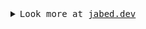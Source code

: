 <details>
<summary><samp>Look more at <a href="https://jabed.dev">jabed.dev</a></samp></summary>
<br>

<h3>My wakatime stats (last 7 days)</h3>

<!--START_SECTION:waka-->

```txt
TypeScript    10 hrs 2 mins   >>>>>>>>>>>>>>>>>--------   68.09 %
JavaScript    1 hr 10 mins    >>-----------------------   07.98 %
Markdown      43 mins         >------------------------   04.86 %
EJS           29 mins         >------------------------   03.29 %
XML           26 mins         >------------------------   02.96 %
```

<!--END_SECTION:waka-->

#

<h3> Some of the tools I usually use</h3>
    <p align="left">
        <a href="https://www.typescriptlang.org/" target="_blank" rel="noreferrer"><img src="https://raw.githubusercontent.com/danielcranney/readme-generator/main/public/icons/skills/typescript-colored.svg" width="100" height="100" alt="TypeScript" /></a>
        <a href="https://reactjs.org/" target="_blank" rel="noreferrer"><img src="https://raw.githubusercontent.com/danielcranney/readme-generator/main/public/icons/skills/react-colored.svg" width="100" height="100" alt="React" /></a>
        <a href="https://nestjs.com/" target="_blank" rel="noreferrer"><img src="https://cdn.jsdelivr.net/gh/devicons/devicon@latest/icons/nestjs/nestjs-original.svg" width="100" height="100" alt="React" /></a>
        <a href="https://redux.js.org/" target="_blank" rel="noreferrer"><img src="https://cdn.jsdelivr.net/gh/devicons/devicon/icons/redux/redux-original.svg" width="100" height="100" alt="Redux" /></a>
        <a href="https://tailwindcss.com/" target="_blank" rel="noreferrer"><img src="https://raw.githubusercontent.com/danielcranney/readme-generator/main/public/icons/skills/tailwindcss-colored.svg" width="100" height="100" alt="TailwindCSS" /></a>
        <a href="https://nextjs.org/docs" target="_blank" rel="noreferrer"><img src="https://raw.githubusercontent.com/danielcranney/readme-generator/main/public/icons/skills/nextjs-colored.svg" width="100" height="100" alt="NextJs" /></a>
        <a href="https://android.org/docs" target="_blank" rel="noreferrer"><img src="https://cdn.jsdelivr.net/gh/devicons/devicon/icons/android/android-original.svg" width="100" height="100" alt="Android" /></a>
        <a href="https://nodejs.org/en/" target="_blank" rel="noreferrer"><img src="https://raw.githubusercontent.com/danielcranney/readme-generator/main/public/icons/skills/nodejs-colored.svg" width="100" height="100" alt="NodeJS" /></a>
        <a href="https://expressjs.com/" target="_blank" rel="noreferrer"><img src="https://raw.githubusercontent.com/danielcranney/readme-generator/main/public/icons/skills/express-colored.svg" width="100" height="100" alt="Express" /></a>
        <a href="https://socket.io.com/" target="_blank" rel="noreferrer"><img src="https://cdn.jsdelivr.net/gh/devicons/devicon/icons/socketio/socketio-original.svg" width="100" height="100" alt="socket.io" /></a>
        <a href="https://graphql.org/" target="_blank" rel="noreferrer"><img src="https://raw.githubusercontent.com/danielcranney/readme-generator/main/public/icons/skills/graphql-colored.svg" width="100" height="100" alt="GraphQL" /></a>
        <a href="https://www.mongodb.com/" target="_blank" rel="noreferrer"><img src="https://raw.githubusercontent.com/danielcranney/readme-generator/main/public/icons/skills/mongodb-colored.svg" width="100" height="100" alt="MongoDB" /></a>
        <a href="https://www.postgresql.org/" target="_blank" rel="noreferrer"><img src="https://raw.githubusercontent.com/danielcranney/readme-generator/main/public/icons/skills/postgresql-colored.svg" width="100" height="100" alt="PostgreSQL" /></a>
        <a href="https://www.redis.io/" target="_blank" rel="noreferrer"><img src="https://cdn.jsdelivr.net/gh/devicons/devicon/icons/redis/redis-original.svg" width="100" height="100" alt="PostgreSQL" /></a>
        <a href="https://firebase.google.com/" target="_blank" rel="noreferrer"><img src="https://raw.githubusercontent.com/danielcranney/readme-generator/main/public/icons/skills/firebase-colored.svg" width="100" height="100" alt="Firebase" /></a>
        <a href="https://aws.amazon.com/" target="_blank" rel="noreferrer"><img src="https://cdn.jsdelivr.net/gh/devicons/devicon@latest/icons/amazonwebservices/amazonwebservices-plain-wordmark.svg" width="100" height="100" alt="AWS" /></a>
        <a href="https://docker.com/" target="_blank" rel="noreferrer"><img src="https://cdn.jsdelivr.net/gh/devicons/devicon/icons/docker/docker-original-wordmark.svg" width="100" height="100" alt="docker" /></a>
        <a href="https://kubernetes.io/" target="_blank" rel="noreferrer"><img src="https://cdn.jsdelivr.net/gh/devicons/devicon@latest/icons/kubernetes/kubernetes-original.svg" width="100" height="100" alt="docker" /></a>
        <a href="https://helm.sh/" target="_blank" rel="noreferrer"><img src="https://cdn.jsdelivr.net/gh/devicons/devicon@latest/icons/helm/helm-original.svg" width="100" height="100" alt="docker" /></a>
        <a href="https://digitalocean.com/" target="_blank" rel="noreferrer"><img src="https://cdn.jsdelivr.net/gh/devicons/devicon/icons/digitalocean/digitalocean-original.svg" width="100" height="100" alt="digitalocean" /></a>
        <a href="https://nginx.com/" target="_blank" rel="noreferrer"><img src="https://cdn.jsdelivr.net/gh/devicons/devicon/icons/nginx/nginx-original.svg" width="100" height="100" alt="ngnix" /></a>
        <a href="https://nginx.com/" target="_blank" rel="noreferrer"><img src="https://cdn.jsdelivr.net/gh/devicons/devicon@latest/icons/cloudflare/cloudflare-original.svg" width="100" height="100" alt="ngnix" /></a>
        <a href="https://nginx.com/" target="_blank" rel="noreferrer"><img src="https://cdn.jsdelivr.net/gh/devicons/devicon@latest/icons/elasticsearch/elasticsearch-original.svg" width="100" height="100" alt="ngnix" /></a>
        <a href="https://nginx.com/" target="_blank" rel="noreferrer"><img src="https://cdn.jsdelivr.net/gh/devicons/devicon@latest/icons/rabbitmq/rabbitmq-original.svg"  width="100" height="100" alt="ngnix" /></a>
    </p>        
</details>

